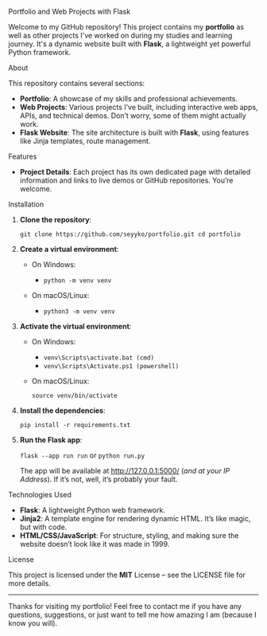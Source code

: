 Portfolio and Web Projects with Flask

Welcome to my GitHub repository! This project contains my **portfolio** as well as other projects I've worked on during my studies and learning journey. It's a dynamic website built with **Flask**, a lightweight yet powerful Python framework.

About

This repository contains several sections:

- **Portfolio**: A showcase of my skills and professional achievements.
- **Web Projects**: Various projects I’ve built, including interactive web apps, APIs, and technical demos. Don’t worry, some of them might actually work.
- **Flask Website**: The site architecture is built with **Flask**, using features like Jinja templates, route management.

Features

- **Project Details**: Each project has its own dedicated page with detailed information and links to live demos or GitHub repositories. You’re welcome.

Installation

1. **Clone the repository**:
   
   `git clone https://github.com/seyyko/portfolio.git
   cd portfolio`

3. **Create a virtual environment**:
   
    - On Windows:
    
       - `python -m venv venv`
       
   - On macOS/Linux:
     
      - `python3 -m venv venv`

5. **Activate the virtual environment**:
   
   - On Windows:
     
     - `venv\Scripts\activate.bat (cmd)`
     - `venv\Scripts\Activate.ps1 (powershell)`
       
   - On macOS/Linux:
     
     `source venv/bin/activate`

7. **Install the dependencies**:
   
   `pip install -r requirements.txt`

9. **Run the Flask app**:
    
   `flask --app run run`
   or `python run.py`
   
   The app will be available at http://127.0.0.1:5000/ (*and at your IP Address*). If it’s not, well, it’s probably your fault.

Technologies Used

- **Flask**: A lightweight Python web framework.
- **Jinja2**: A template engine for rendering dynamic HTML. It’s like magic, but with code.
- **HTML/CSS/JavaScript**: For structure, styling, and making sure the website doesn’t look like it was made in 1999.

License

This project is licensed under the **MIT** License – see the LICENSE file for more details.

---

Thanks for visiting my portfolio! Feel free to contact me if you have any questions, suggestions, or just want to tell me how amazing I am (because I know you will).
